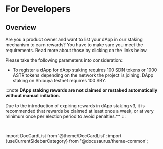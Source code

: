 # For Developers

## Overview

Are you a product owner and want to list your dApp in our staking mechanism to earn rewards? You have to make sure you meet the requirements. Read more about those by clicking on the links below.

Please take the following parameters into consideration:

- To register a dApp for dApp staking requires 100 SDN tokens or 1000 ASTR tokens depending on the network the project is joining. DApp staking on Shibuya testnet requires 100 SBY.

:::note
**DApp staking rewards are not claimed or restaked automatically without  manual initiation.** 

Due to the introduction of expiring rewards in dApp staking v3, it is recommended that rewards be claimed at least once a week, or at very minimum once per election period to avoid penalties.**
:::

<br/>

import DocCardList from '@theme/DocCardList';
import {useCurrentSidebarCategory} from '@docusaurus/theme-common';

<DocCardList items={useCurrentSidebarCategory().items}/>

